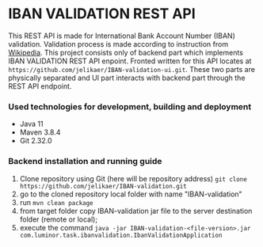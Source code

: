 # IBAN VALIDATION REST API

This REST API is made for International Bank Account Number (IBAN) validation. Validation process is made 
according to instruction from [Wikipedia](https://en.wikipedia.org/wiki/International_Bank_Account_Number#Algorithms).
This project consists only of backend part which implements IBAN VALIDATION REST API enpoint. Fronted written for this API locates at `https://github.com/jelikaer/IBAN-validation-ui.git`. These two parts are physically separated and UI part interacts with backend part through the REST API endpoint.

### Used technologies for development, building and deployment
* Java 11
* Maven 3.8.4
* Git 2.32.0

### Backend installation and running guide
1. Clone repository using Git (here will be repository address)
   `git clone https://github.com/jelikaer/IBAN-validation.git`
2. go to the cloned repository local folder with name "IBAN-validation"
3. run `mvn clean package`
4. from target folder copy IBAN-validation jar file to the server 
destination folder (remote or local);
5. execute the command 
`java -jar IBAN-validation-<file-version>.jar com.luminor.task.ibanvalidation.IbanValidationApplication`
